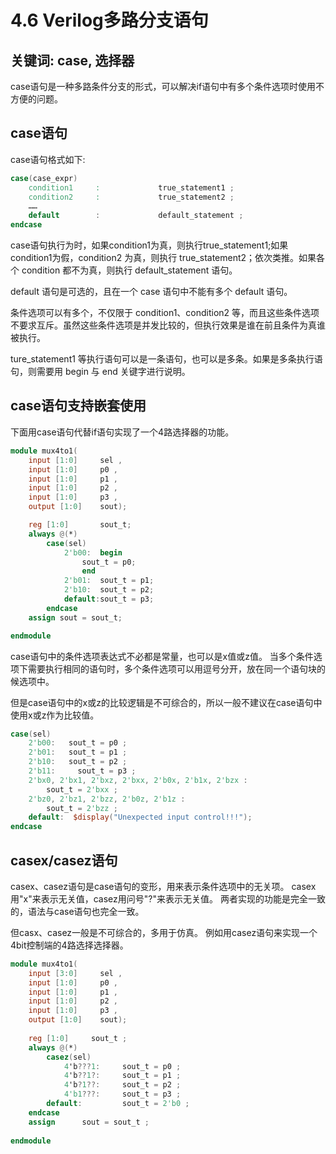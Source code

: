 # 4.6 Verilog多路分支语句
## 关键词: case, 选择器
case语句是一种多路条件分支的形式，可以解决if语句中有多个条件选项时使用不方便的问题。

## case语句
case语句格式如下:

```verilog
case(case_expr)
    condition1     :             true_statement1 ;
    condition2     :             true_statement2 ;
    ……
    default        :             default_statement ;
endcase
```

case语句执行为时，如果condition1为真，则执行true_statement1;如果condition1为假，condition2 为真，则执行 true_statement2；依次类推。如果各个 condition 都不为真，则执行 default_statement 语句。

default 语句是可选的，且在一个 case 语句中不能有多个 default 语句。

条件选项可以有多个，不仅限于 condition1、condition2 等，而且这些条件选项不要求互斥。虽然这些条件选项是并发比较的，但执行效果是谁在前且条件为真谁被执行。

ture_statement1 等执行语句可以是一条语句，也可以是多条。如果是多条执行语句，则需要用 begin 与 end 关键字进行说明。

## case语句支持嵌套使用
下面用case语句代替if语句实现了一个4路选择器的功能。

```verilog
module mux4to1(
    input [1:0]     sel ,
    input [1:0]     p0 ,
    input [1:0]     p1 ,
    input [1:0]     p2 ,
    input [1:0]     p3 ,
    output [1:0]    sout);

    reg [1:0]       sout_t;
    always @(*)
        case(sel)
            2'b00:  begin
                sout_t = p0;
                end
            2'b01:  sout_t = p1;
            2'b10:  sout_t = p2;
            default:sout_t = p3;
        endcase
    assign sout = sout_t;

endmodule
```

case语句中的条件选项表达式不必都是常量，也可以是x值或z值。
当多个条件选项下需要执行相同的语句时，多个条件选项可以用逗号分开，放在同一个语句块的候选项中。

但是case语句中的x或z的比较逻辑是不可综合的，所以一般不建议在case语句中使用x或z作为比较值。

```verilog
case(sel)
    2'b00:   sout_t = p0 ;
    2'b01:   sout_t = p1 ;
    2'b10:   sout_t = p2 ;
    2'b11:     sout_t = p3 ;
    2'bx0, 2'bx1, 2'bxz, 2'bxx, 2'b0x, 2'b1x, 2'bzx :
        sout_t = 2'bxx ;
    2'bz0, 2'bz1, 2'bzz, 2'b0z, 2'b1z :
        sout_t = 2'bzz ;
    default:  $display("Unexpected input control!!!");
endcase
```

## casex/casez语句
casex、casez语句是case语句的变形，用来表示条件选项中的无关项。
casex用"x"来表示无关值，casez用问号"?"来表示无关值。
两者实现的功能是完全一致的，语法与case语句也完全一致。

但casx、casez一般是不可综合的，多用于仿真。
例如用casez语句来实现一个4bit控制端的4路选择选择器。

```verilog
module mux4to1(
    input [3:0]     sel ,
    input [1:0]     p0 ,
    input [1:0]     p1 ,
    input [1:0]     p2 ,
    input [1:0]     p3 ,
    output [1:0]    sout);
 
    reg [1:0]     sout_t ;
    always @(*)
        casez(sel)
            4'b???1:     sout_t = p0 ;
            4'b??1?:     sout_t = p1 ;
            4'b?1??:     sout_t = p2 ;
            4'b1???:     sout_t = p3 ;  
        default:         sout_t = 2'b0 ;
    endcase
    assign      sout = sout_t ;
 
endmodule
```